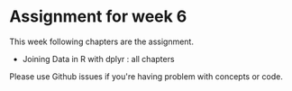 # Assignment for week 6

This week following chapters are the assignment.

* Joining Data in R with dplyr : all chapters

Please use Github issues if you're having problem with concepts or code.
